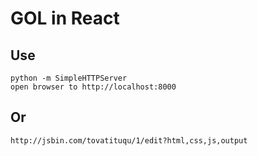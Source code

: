 GOL in React
============

Use
---

    python -m SimpleHTTPServer
    open browser to http://localhost:8000

Or
--

    http://jsbin.com/tovatituqu/1/edit?html,css,js,output
